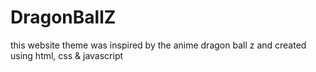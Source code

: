 # DragonBallZ

this website theme was inspired by the anime dragon ball z and created using html, css & javascript
